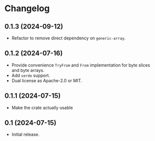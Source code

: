 # Changelog

## 0.1.3 (2024-09-12)

* Refactor to remove direct dependency on `generic-array`.

## 0.1.2 (2024-07-16)

* Provide convenience `TryFrom` and `From` implementation for byte slices and byte arrays.
* Add `serde` support.
* Dual license as Apache-2.0 or MIT.

## 0.1.1 (2024-07-15)

* Make the crate actually usable

## 0.1 (2024-07-15)

* Initial release.
